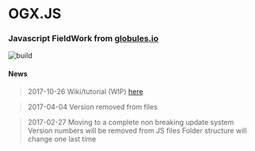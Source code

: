 # OGX.JS
### Javascript FieldWork from [globules.io](http://globules.io)
![build](https://img.shields.io/codeship/d6c1ddd0-16a3-0132-5f85-2e35c05e22b1.svg)

#### News
>2017-10-26
>Wiki/tutorial (WIP) [here](https://github.com/globules-io/OGX.JS/wiki)

>2017-04-04
>Version removed from files

>2017-02-27
>Moving to a complete non breaking update  system
>Version numbers will be removed from JS files
>Folder structure will change one last time

